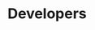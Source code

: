 ---
publish: false
title: Developers
layout: list-products.html
products:
  - title: EMDK For Android
    description: Java tutorials using EMDK API's, Data Capture, Profile Manager, etc.
    url: /emdk-for-android/4-0/tutorial
    image: /images/products/emdk-for-android.png
    btn-text: Latest Tutorials
    versions:
      - url: /emdk-for-android/4-0/tutorial
        menu: "4.0"
  - title: EMDK For Xamarin
    description: C# Xamarin tutorials using EMDK API's, Data Capture, Profile Manager, etc.
    url: /emdk-for-xamarin/1-0/tutorial
    btn-text: Latest Tutorials
    image: /images/products/emdk-for-xamarin.jpg
    versions:
      - url: /emdk-for-xamarin/1-0/tutorial
        menu: "1.0"

---